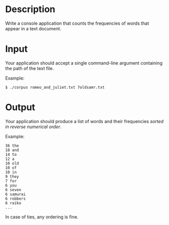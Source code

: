 # Description
Write a console application that counts the frequencies of words that appear in a text document.

# Input
Your application should accept a single command-line argument containing the path of the text file.

Example:
```
$ ./corpus romeo_and_juliet.txt 7oldsamr.txt
```

# Output
Your application should produce a list of words and their frequencies _sorted in reverse numerical order_.

Example:
```
36 the
18 and
14 to
12 a
10 old
10 of
10 in
9 they
7 for
6 you
6 seven
6 samurai
6 robbers
6 raiko
...
```
In case of ties, any ordering is fine.
